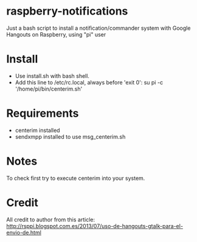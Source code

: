 raspberry-notifications
=======================

Just a bash script to install a notification/commander system with Google Hangouts on Raspberry, using "pi" user


Install
=======

- Use install.sh with bash shell.
- Add this line to /etc/rc.local, always before 'exit 0':
    su pi -c '/home/pi/bin/centerim.sh'


Requirements
============
- centerim installed
- sendxmpp installed to use msg_centerim.sh


Notes
=====

To check first try to execute centerim into your system.


Credit
======

All credit to author from this article:
http://rsppi.blogspot.com.es/2013/07/uso-de-hangouts-gtalk-para-el-envio-de.html
